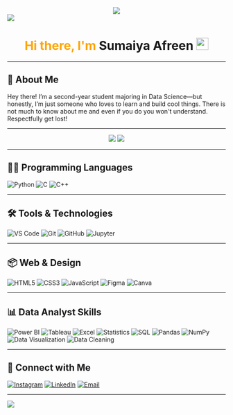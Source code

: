 <!-- Colorful Gradient Wave Header -->
<div align="center">
  <img src="https://capsule-render.vercel.app/api?type=wave&color=gradient&height=150&section=header" />
</div>

<img style="cursor: pointer;" src="/top.svg"/>

<h1 align="center" style="color:orange;">
  Hi there, I'm <a target="_blank">Sumaiya Afreen</a>
  <img src="https://media.giphy.com/media/hvRJCLFzcasrR4ia7z/giphy.gif" width="28px"/>
</h1>

---

## 🚀 About Me

Hey there! I’m a second-year student majoring in Data Science—but honestly, I’m just someone who loves to learn and build cool things. There is not much to know about me and even if you do you won't understand. Respectfully get lost!


---

<div align="center">
    <img width="auto" height="auto" src="https://github-readme-stats.vercel.app/api?username=afreensumai64&show_icons=true&theme=radical&hide_border=true"/>
    <img width="auto" height="auto" src="https://github-readme-streak-stats.herokuapp.com/?user=afreensumai64&hide_border=true&theme=radical"/><br>
</div>

---

## 👨‍💻 Programming Languages

![Python](https://img.shields.io/badge/Python-3776AB?style=for-the-badge&logo=python&logoColor=white)
![C](https://img.shields.io/badge/C-00599C?style=for-the-badge&logo=c&logoColor=white)
![C++](https://img.shields.io/badge/C++-00599C?style=for-the-badge&logo=cplusplus&logoColor=white)

---

## 🛠️ Tools & Technologies

![VS Code](https://img.shields.io/badge/VS%20Code-007ACC?style=for-the-badge&logo=visual-studio-code&logoColor=white)
![Git](https://img.shields.io/badge/Git-F05032?style=for-the-badge&logo=git&logoColor=white)
![GitHub](https://img.shields.io/badge/GitHub-181717?style=for-the-badge&logo=github&logoColor=white)
![Jupyter](https://img.shields.io/badge/Jupyter-F37626?style=for-the-badge&logo=jupyter&logoColor=white)

---

## 📦 Web & Design

![HTML5](https://img.shields.io/badge/HTML5-E34F26?style=for-the-badge&logo=html5&logoColor=white)
![CSS3](https://img.shields.io/badge/CSS3-1572B6?style=for-the-badge&logo=css3&logoColor=white)
![JavaScript](https://img.shields.io/badge/JavaScript-F7DF1E?style=for-the-badge&logo=javascript&logoColor=black)
![Figma](https://img.shields.io/badge/Figma-F24E1E?style=for-the-badge&logo=figma&logoColor=white)
![Canva](https://img.shields.io/badge/Canva-00C4CC?style=for-the-badge&logo=canva&logoColor=white)

---

## 📊 Data Analyst Skills

![Power BI](https://img.shields.io/badge/Power%20BI-F2C811?style=for-the-badge&logo=powerbi&logoColor=black)
![Tableau](https://img.shields.io/badge/Tableau-E97627?style=for-the-badge&logo=tableau&logoColor=white)
![Excel](https://img.shields.io/badge/Excel-217346?style=for-the-badge&logo=microsoft-excel&logoColor=white)
![Statistics](https://img.shields.io/badge/Statistics-4B8BBE?style=for-the-badge&logo=python&logoColor=white)
![SQL](https://img.shields.io/badge/SQL-4479A1?style=for-the-badge&logo=postgresql&logoColor=white)
![Pandas](https://img.shields.io/badge/Pandas-150458?style=for-the-badge&logo=pandas&logoColor=white)
![NumPy](https://img.shields.io/badge/NumPy-013243?style=for-the-badge&logo=numpy&logoColor=white)
![Data Visualization](https://img.shields.io/badge/Data%20Visualization-FF6F00?style=for-the-badge&logo=visualstudio&logoColor=white)
![Data Cleaning](https://img.shields.io/badge/Data%20Cleaning-6C3483?style=for-the-badge&logo=python&logoColor=white)

---

## 📍 Connect with Me

[![Instagram](https://img.shields.io/badge/Instagram-E4405F?style=for-the-badge&logo=instagram&logoColor=white)](https://instagram.com/6sm14)
[![LinkedIn](https://img.shields.io/badge/LinkedIn-0A66C2?style=for-the-badge&logo=linkedin&logoColor=white)](https://linkedin.com/in/sumaiya1510)
[![Email](https://img.shields.io/badge/Email-D14836?style=for-the-badge&logo=gmail&logoColor=white)](mailto:afreensumai@email.com)


---

<img src="/bottom.svg"/>

